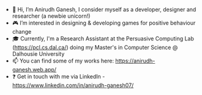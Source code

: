 - 👋 Hi, I’m Anirudh Ganesh, I consider myself as a developer, designer and researcher (a newbie unicorn!)
- :video_game: I’m interested in designing & developing games for positive behaviour change
- :mortar_board: Currently, I'm a Research Assistant at the Persuasive Computing Lab (https://pcl.cs.dal.ca/) doing my Master's in Computer Science @ Dalhousie University
- 📫 You can find some of my works here: https://anirudh-ganesh.web.app/
- :question: Get in touch with me via LinkedIn - https://www.linkedin.com/in/anirudh-ganesh07/
<!---
AniG007/AniG007 is a ✨ special ✨ repository because its `README.md` (this file) appears on your GitHub profile.
You can click the Preview link to take a look at your changes.
--->
